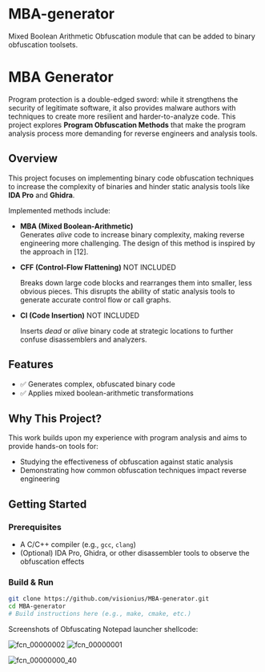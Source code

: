 # MBA-generator
Mixed Boolean Arithmetic Obfuscation module that can be added to binary obfuscation toolsets.
# MBA Generator

Program protection is a double-edged sword: while it strengthens the security of legitimate software, it also provides malware authors with techniques to create more resilient and harder-to-analyze code. This project explores **Program Obfuscation Methods** that make the program analysis process more demanding for reverse engineers and analysis tools.

## Overview

This project focuses on implementing binary code obfuscation techniques to increase the complexity of binaries and hinder static analysis tools like **IDA Pro** and **Ghidra**.

Implemented methods include:

- **MBA (Mixed Boolean-Arithmetic)**  
  Generates *alive* code to increase binary complexity, making reverse engineering more challenging. The design of this method is inspired by the approach in [12].
  
- **CFF (Control-Flow Flattening)**  NOT INCLUDED

  Breaks down large code blocks and rearranges them into smaller, less obvious pieces. This disrupts the ability of static analysis tools to generate accurate control flow or call graphs.
  
- **CI (Code Insertion)**  NOT INCLUDED

  Inserts *dead* or *alive* binary code at strategic locations to further confuse disassemblers and analyzers.

## Features

- ✅ Generates complex, obfuscated binary code  
- ✅ Applies mixed boolean-arithmetic transformations

## Why This Project?

This work builds upon my experience with program analysis and aims to provide hands-on tools for:

- Studying the effectiveness of obfuscation against static analysis
- Demonstrating how common obfuscation techniques impact reverse engineering

## Getting Started

### Prerequisites

- A C/C++ compiler (e.g., `gcc`, `clang`)
- (Optional) IDA Pro, Ghidra, or other disassembler tools to observe the obfuscation effects

### Build & Run

```bash
git clone https://github.com/visionius/MBA-generator.git
cd MBA-generator
# Build instructions here (e.g., make, cmake, etc.)
```
Screenshots of Obfuscating Notepad launcher shellcode:

![fcn_00000002](https://github.com/user-attachments/assets/fdc1e528-9c3f-4d99-8f89-5794c5423b90)
![fcn_00000001](https://github.com/user-attachments/assets/c594e251-4ec9-4107-943b-f0458caecdc9)

![fcn_00000000_40](https://github.com/user-attachments/assets/b4130c97-5918-4fed-9315-43c7ce4d2b3c)
